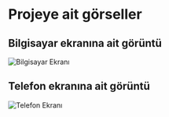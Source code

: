 <h1>Projeye ait görseller</h1>


## Bilgisayar ekranına ait görüntü
<img src="https://i.hizliresim.com/rno8467.png" alt="Bilgisayar Ekranı">

## Telefon ekranına ait görüntü
<img src="https://i.hizliresim.com/dndynjz.png" alt="Telefon Ekranı">
